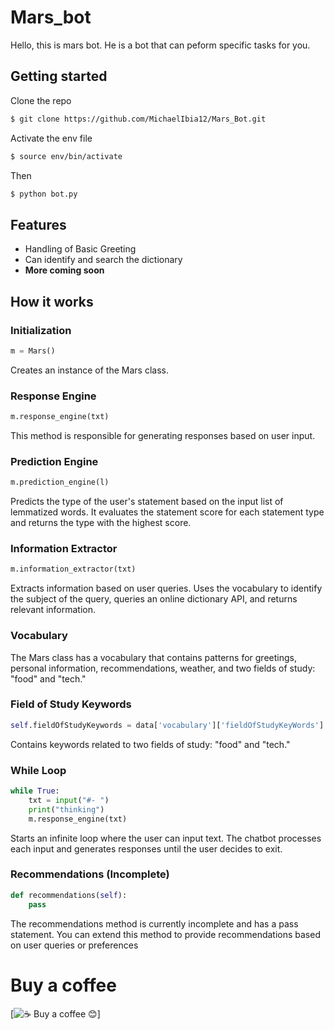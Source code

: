 # Mars_bot 

Hello, this is mars bot. He is a bot that can peform specific tasks for you.

## Getting started

Clone the repo

```bash
$ git clone https://github.com/MichaelIbia12/Mars_Bot.git
```

Activate the env file
```bash
$ source env/bin/activate
```
Then
```bash
$ python bot.py
```

## Features

- Handling of Basic Greeting
- Can identify and search the dictionary
- **More coming soon**

## How it works 
### Initialization

```python
m = Mars()
```
Creates an instance of the Mars class.
### Response Engine

```python
m.response_engine(txt)
```

This method is responsible for generating responses based on user input. 

### Prediction Engine

```python
m.prediction_engine(l)
```

Predicts the type of the user's statement based on the input list of lemmatized words. It evaluates the statement score for each statement type and returns the type with the highest score.

### Information Extractor

```python
m.information_extractor(txt)
```

Extracts information based on user queries. Uses the vocabulary to identify the subject of the query, queries an online dictionary API, and returns relevant information.
### Vocabulary

The Mars class has a vocabulary that contains patterns for greetings, personal information, recommendations, weather, and two fields of study: "food" and "tech."
### Field of Study Keywords

```python
self.fieldOfStudyKeywords = data['vocabulary']['fieldOfStudyKeyWords']
```

Contains keywords related to two fields of study: "food" and "tech."
### While Loop

```python
while True:
    txt = input("#- ")
    print("thinking")
    m.response_engine(txt)
```

Starts an infinite loop where the user can input text. The chatbot processes each input and generates responses until the user decides to exit.
### Recommendations (Incomplete)

```python
def recommendations(self):
    pass
```

The recommendations method is currently incomplete and has a pass statement. You can extend this method to provide recommendations based on user queries or preferences

# Buy a coffee
[![☕ Buy a coffee 😊](https://cdn.buymeacoffee.com/assets/logos/xmas-bmc-logo-1.5.png)]
